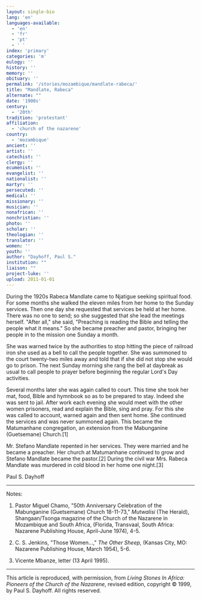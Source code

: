```yaml
---
layout: single-bio
lang: 'en'
languages-available:
  - 'en'
  - 'fr'
  - 'pt'
  - ' '
index: 'primary'
categories: 'm'
eulogy: ''
history: ''
memory: ''
obituary: ''
permalink: '/stories/mozambique/mandlate-rabeca/'
title: "Mandlate, Rabeca"
alternate: ""
date: '1900s'
century:
  - '20th'
tradition: 'protestant'
affiliation:
  - 'church of the nazarene'
country:
  - 'mozambique'
ancient: ''
artist: ''
catechist: ''
clergy: ''
ecumenist: ''
evangelist: ''
nationalist: ''
martyr: ''
persecuted: ''
medical: ''
missionary: ''
musician: ''
nonafrican: ''
nonchristian: ''
photo: ''
scholar: ''
theologian: ''
translator: ''
women: ''
youth: ''
author: "Dayhoff, Paul S."
institution: ""
liaison: ""
project-luke: ''
upload: 2011-01-01
---
```




During the 1920s Rabeca Mandlate came to Njatigue seeking spiritual food. For some months she walked the eleven miles from her home to the Sunday services. Then one day she requested that services be held at her home. There was no one to send; so she suggested that she lead the meetings herself. "After all," she said, "Preaching is reading the Bible and telling the people what it means." So she became preacher and pastor, bringing her people in to the mission one Sunday a month.

She was warned twice by the authorities to stop hitting the piece of railroad iron she used as a bell to call the people together. She was summoned to the court twenty-two miles away and told that if she did not stop she would go to prison. The next Sunday morning she rang the bell at daybreak as usual to call people to prayer before beginning the regular Lord's Day activities.

Several months later she was again called to court. This time she took her mat, food, Bible and hymnbook so as to be prepared to stay. Indeed she was sent to jail. After work each evening she would meet with the other women prisoners, read and explain the Bible, sing and pray. For this she was called to account, warned again and then sent home. She continued the services and was never summoned again.  This became the Matumanhane congregation, an extension from the Mabunganine (Guetsemane) Church.[1]

Mr. Stefano Mandlate repented in her services. They were married and he became a preacher. Her church at Matumanhane continued to grow and Stefano Mandlate became the pastor.[2]  During the civil war Mrs. Rabeca Mandlate was murdered in cold blood in her home one night.[3]

Paul S. Dayhoff

---

Notes:

1. Pastor Miguel Chamo, "50th Anniversary Celebration of the Mabunganine (Guetsemane) Church 18-11-73," *Mutwalisi* (The Herald), Shangaan/Tsonga magazine of the Church of the Nazarene in Mozambique and South Africa, (Florida, Transvaal, South Africa: Nazarene Publishing House, April-June 1974), 4-5.

2. C. S. Jenkins, "Those Women...," *The Other Sheep,* (Kansas City, MO: Nazarene Publishing House, March 1954), 5-6.

3. Vicente Mbanze, letter (13 April 1995).

---

This article is reproduced, with permission, from *Living Stones In Africa: Pioneers of the Church of the Nazarene*, revised edition, copyright &copy; 1999, by Paul S. Dayhoff.  All rights reserved.